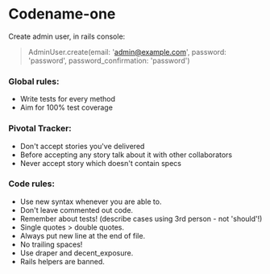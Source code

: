 Codename-one
============

Create admin user, in rails console:
  > AdminUser.create(email: 'admin@example.com', password: 'password', password_confirmation: 'password')

### Global rules:
- Write tests for every method
- Aim for 100% test coverage

### Pivotal Tracker:
- Don't accept stories you've delivered
- Before accepting any story talk about it with other collaborators
- Never accept story which doesn't contain specs

### Code rules:
- Use new syntax whenever you are able to.
- Don't leave commented out code.
- Remember about tests! (describe cases using 3rd person - not 'should'!)
- Single quotes > double quotes.
- Always put new line at the end of file.
- No trailing spaces!
- Use draper and decent_exposure.
- Rails helpers are banned.
